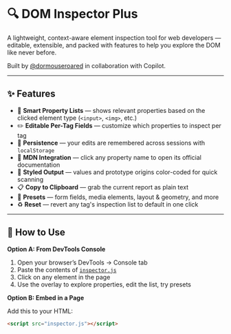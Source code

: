 # 🔍 DOM Inspector Plus

A lightweight, context-aware element inspection tool for web developers — editable, extensible, and packed with features to help you explore the DOM like never before.

Built by [@dormouseroared](https://github.com/dormouseroared) in collaboration with Copilot.

---

## ✨ Features

- 🧠 **Smart Property Lists** — shows relevant properties based on the clicked element type (`<input>`, `<img>`, etc.)
- ✏️ **Editable Per-Tag Fields** — customize which properties to inspect per tag
- 💾 **Persistence** — your edits are remembered across sessions with `localStorage`
- 📖 **MDN Integration** — click any property name to open its official documentation
- 🎨 **Styled Output** — values and prototype origins color-coded for quick scanning
- 📋 **Copy to Clipboard** — grab the current report as plain text
- 🔁 **Presets** — form fields, media elements, layout & geometry, and more
- ♻️ **Reset** — revert any tag's inspection list to default in one click

---

## 🚀 How to Use

**Option A: From DevTools Console**

1. Open your browser’s DevTools → Console tab
2. Paste the contents of [`inspector.js`](./inspector.js)
3. Click on any element in the page
4. Use the overlay to explore properties, edit the list, try presets

**Option B: Embed in a Page**

Add this to your HTML:

```html
<script src="inspector.js"></script>
